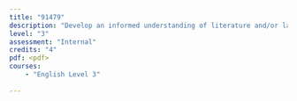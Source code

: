 ```yaml
---
title: "91479"
description: "Develop an informed understanding of literature and/or language using critical texts"
level: "3"
assessment: "Internal"
credits: "4"
pdf: <pdf>
courses:
    - "English Level 3"
    
---
```

